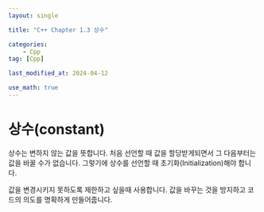 ```yaml
---
layout: single

title: "C++ Chapter 1.3 상수"

categories:
    - Cpp
tag: [Cpp]

last_modified_at: 2024-04-12

use_math: true
---
```


# 상수(constant)

상수는 변하지 않는 값을 뜻합니다. 처음 선언할 때 값을 할당받게되면서 그 다음부터는 값을 바꿀 수가 없습니다. 그렇기에 상수를 선언할 때 초기화(Initialization)해야 합니다.

값을 변경시키지 못하도록 제한하고 싶을때 사용합니다. 값을 바꾸는 것을 방지하고 코드의 의도를 명확하게 만들어줍니다.